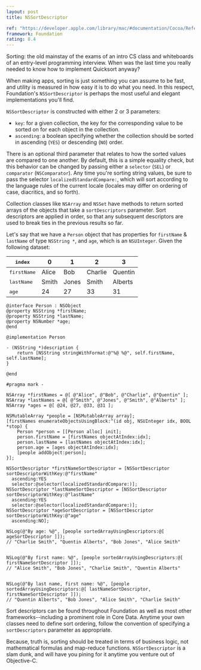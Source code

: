```yaml
---
layout: post
title: NSSortDescriptor

ref: "https://developer.apple.com/library/mac/#documentation/Cocoa/Reference/Foundation/Classes/NSSortDescriptor_Class/Reference/Reference.html"
framework: Foundation
rating: 8.4
---
```


Sorting: the old mainstay of the exams of an intro CS class and whiteboards of an entry-level programming interview. When was the last time you really needed to know how to implement Quicksort anyway? 

When making apps, sorting is just something you can assume to be fast, and utility is measured in how easy it is to do what you need. In this respect, Foundation's `NSSortDescriptor` is perhaps the most useful and elegant implementations you'll find.

`NSSortDescriptor` is constructed with either 2 or 3 parameters:

- `key`: for a given collection, the key for the corresponding value to be sorted on for each object in the collection.
- `ascending`: a boolean specifying whether the collection should be sorted in ascending (`YES`) or descending (`NO`) order.

There is an optional third parameter that relates to how the sorted values are compared to one another. By default, this is a simple equality check, but this behavior can be changed by passing either a `selector` (`SEL`) or `comparator` (`NSComparator`). Any time you're sorting string values, be sure to pass the selector `localizedStandardCompare:`, which will sort according to the language rules of the current locale (locales may differ on ordering of case, diacritics, and so forth).

Collection classes like `NSArray` and `NSSet` have methods to return sorted arrays of the objects that take a `sortDescriptors` parameter. Sort descriptors are applied in order, so that any subsequent descriptors are used to break ties in the previous results so far.

Let's say that we have a `Person` object that has properties for `firstName` & `lastName` of type `NSString *`, and `age`, which is an `NSUInteger`. Given the following dataset:

<table>
  <thead>
    <tr>
      <th><tt>index</tt></th>
      <th>0</th>
      <th>1</th>
      <th>2</th>
      <th>3</th>
    </tr>
  </thead>
  <tbody>
    <tr>
      <td><tt>firstName</tt></td>
      <td>Alice</td>
      <td>Bob</td>
      <td>Charlie</td>
      <td>Quentin</td>
    </tr>
    <tr>
      <td><tt>lastName</tt></td>
      <td>Smith</td>
      <td>Jones</td>
      <td>Smith</td>
      <td>Alberts</td>
    </tr>
    <tr>
      <td><tt>age</tt></td>
      <td>24</td>
      <td>27</td>
      <td>33</td>
      <td>31</td>
    </tr>
  </tbody>
</table>

~~~{objective-c}
@interface Person : NSObject
@property NSString *firstName;
@property NSString *lastName;
@property NSNumber *age;
@end

@implementation Person

- (NSString *)description {
    return [NSString stringWithFormat:@"%@ %@", self.firstName, self.lastName];
}

@end

#pragma mark -

NSArray *firstNames = @[ @"Alice", @"Bob", @"Charlie", @"Quentin" ];
NSArray *lastNames = @[ @"Smith", @"Jones", @"Smith", @"Alberts" ];
NSArray *ages = @[ @24, @27, @33, @31 ];

NSMutableArray *people = [NSMutableArray array];
[firstNames enumerateObjectsUsingBlock:^(id obj, NSUInteger idx, BOOL *stop) {
    Person *person = [[Person alloc] init];
    person.firstName = [firstNames objectAtIndex:idx];
    person.lastName = [lastNames objectAtIndex:idx];
    person.age = [ages objectAtIndex:idx];
    [people addObject:person];
}];

NSSortDescriptor *firstNameSortDescriptor = [NSSortDescriptor sortDescriptorWithKey:@"firstName" 
  ascending:YES 
  selector:@selector(localizedStandardCompare:)];
NSSortDescriptor *lastNameSortDescriptor = [NSSortDescriptor sortDescriptorWithKey:@"lastName" 
  ascending:YES 
  selector:@selector(localizedStandardCompare:)];
NSSortDescriptor *ageSortDescriptor = [NSSortDescriptor sortDescriptorWithKey:@"age" 
  ascending:NO];

NSLog(@"By age: %@", [people sortedArrayUsingDescriptors:@[ ageSortDescriptor ]]);
// "Charlie Smith", "Quentin Alberts", "Bob Jones", "Alice Smith"


NSLog(@"By first name: %@", [people sortedArrayUsingDescriptors:@[ firstNameSortDescriptor ]]);
// "Alice Smith", "Bob Jones", "Charlie Smith", "Quentin Alberts"


NSLog(@"By last name, first name: %@", [people sortedArrayUsingDescriptors:@[ lastNameSortDescriptor, firstNameSortDescriptor ]]);
// "Quentin Alberts", "Bob Jones", "Alice Smith", "Charlie Smith"
~~~

Sort descriptors can be found throughout Foundation as well as most other frameworks--including a prominent role in Core Data. Anytime your own classes need to define sort ordering, follow the convention of specifying a `sortDescriptors` parameter as appropriate.

Because, truth is, sorting should be treated in terms of business logic, not mathematical formulas and map-reduce functions. `NSSortDescriptor` is a slam dunk, and will have you pining for it anytime you venture out of Objective-C.
